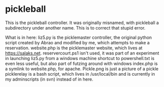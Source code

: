 # pickleball
This is the pickleball controller.
It was originally misnamed, with pickleball a subdirectory under another name. This is to correct that stupid error. 

What is in here: 
liz5.py is the picklemaster controller, the original python script created by Abrao and modified by me, which attempts to make a reservation. 
website.php is the picklemaster website, which lives at https://salaks.net. 
reservercourt.ps1 isn't used, it was part of an experiment in launching liz5.py from a windows machine
shortcut to powershell.txt is even less useful, but also part of futzing around with windows
index.php is a symlink to website.php, for apache. 
Pickle.png is just a picture of a pickle
picklerelay is a bash script, which lives in /usr/local/bin and is currently in my adminscripts (in svn) instead of in here. 



